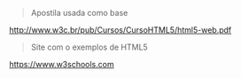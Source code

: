 > Apostila usada como base

http://www.w3c.br/pub/Cursos/CursoHTML5/html5-web.pdf

> Site com o exemplos de HTML5

https://www.w3schools.com
